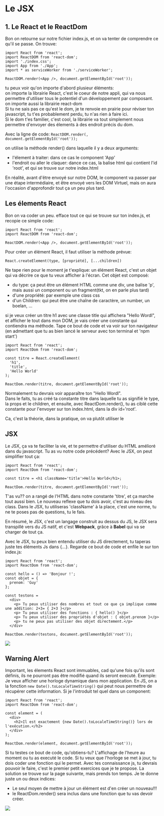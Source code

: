 <h1>Le JSX</h1>

<h2>1. Le React et le ReactDom</h2>

Bon on retourne sur notre fichier index.js, et on va tenter de comprendre ce qu'il se passe. On trouve:

```
import React from 'react';
import ReactDOM from 'react-dom';
import './index.css';
import App from './App';
import * as serviceWorker from './serviceWorker';

ReactDOM.render(<App />, document.getElementById('root'));
```
tu peux voir qu'on importe d'abord plusieur éléments:</br>
on importe la librairie React, c'est le coeur de notre appli, qui va nous permettre d'utiliser tous le potentiel d'un développement par composant.</br>
on importe aussi la librairie react-dom</br>
Si tu ne sais pas ce qu'est le dom, je te renvoie en prairie pour réviser ton javascript, tu t'es probablement perdu, tu n'as rien à faire ici.</br>
Si le dom t'es familier, c'est cool, la librairie va tout simplement nous permettre d'envoyer des élements à des endroit précis du dom. 

Avec la ligne de code:
<code>ReactDOM.render(<App />, document.getElementById('root'));</code>

on utilise la méthode render() dans laquelle il y a deux arguments:
<ul>
  <li>l'élement à traiter: dans ce cas le component 'App'</li>
  <li>l'endroit ou aller le claquer: dance ce cas, la balise html qui contient l'id 'root', et qui se trouve sur notre index.html</li>
  </ul>
<p>En réalité, avant d'être envoyé sur notre DOM, le component va passer par une étape intermédiaire, et être envoyé vers les DOM Virtuel, mais on aura l'occasion d'approfondir tout ça un peu plus tard.</p>
<h2>Les élements React</h2>
Bon on va coder un peu. efface tout ce qui se trouve sur ton index.js, et recopie ce simple code:

```
import React from 'react';
import ReactDOM from 'react-dom';

ReactDOM.render(<App />, document.getElementById('root'));
```

Pour créer un élément React, il faut utiliser la méthode prévue:

```React.createElement(type, [propriété], [...children])```

Ne tape rien pour le moment je t'explique:
un élément React, c'est un objet qui va décrire ce que tu veux afficher à l'écran. Cet objet est composé:
<ul>
  <li>du type: ça peut être un élément HTML comme une div, une balise 'p', mais aussi un component ou un fragment(tkt, on en parle plus tard)</li>
  <li>d'une propriété: par exemple une class css</li>
  <li>d'un Children: qui peut être une chaîne de caractère, un number, un boelan, ...</li>
  </ul>
  
  si je veux créer un titre h1 avec une classe title qui affichera "Hello Wordl", et afficher le tout dans mon DOM, je vais créer une constante qui contiendra ma méthode. Tape ce bout de code et va voir sur ton navigateur (en admettant que tu as bien lancé le serveur avec ton terminal et 'npm start')
  
```
import React from 'react';
import ReactDom from 'react-dom';

const titre = React.createElement(
  'h1',
  'title',
  'Hello World'
);

ReactDom.render(titre, document.getElementById('root'));
```
Normalement tu devrais voir apparaître ton "Hello Wordl".</br>
Dans le faits, tu as créé ta constante titre dans laquelle tu as signifié le type, la props et le children, et ensuite, avec ReactDom.render(), tu as ciblé cette constante pour l'envoyer sur ton index.html, dans la div id='root'.
  
Ca, c'est la théorie, dans la pratique, on va plutôt utiliser le

<h2>JSX</h2>

Le JSX, ça va te faciliter la vie, et te permettre d'utiliser du HTML amélioré dans du javascript.
Tu as vu notre code précédent? Avec le JSX, on peut simplifier tout ça:

```
import React from 'react';
import ReactDom from 'react-dom';

const titre = <h1 className='title'>Hello World</h1>;

ReactDom.render(titre, document.getElementById('root'));
```

T'as vu?? on a rangé de l'HTML dans notre constante 'titre', et ça marche tout aussi bien.
Le nouveau reflexe que tu dois avoir, c'est au niveau des class. Dans le JSX, tu utiliseras 'className' à la place, c'est une norme, tu ne te poses pas de questions, tu le fais.

En résumé, le JSX, c'est un langage construit au dessus du JS, le JSX sera transpillé vers du JS natif, et c'est <strong>Webpack</strong>, grâce à <strong>Babel</strong> qui va se charger de tout ça.

Avec le JSX, tu peux bien entendu utiliser du JS directement, tu taperas juste tes éléments Js dans {...}.
Regarde ce bout de code et enfile le sur ton index.js:

```
import React from 'react';
import ReactDom from 'react-dom';

const hello = () => 'Bonjour !';
const objet = {
  prenom: 'Guy'
};

const testons = 
  <div>
    <p> Tu peux utiliser des nombres et tout ce que ça implique comme une addition: 2+3= { 2+3 }</p>
    <p> Tu peux utiliser des fonctions : { hello() }</p>
    <p> Tu peux utiliser des propriétés d'objet : { objet.prenom }</p>
    <p> tu ne peux pas utiliser des objet directement.</p>
  </div>

ReactDom.render(testons, document.getElementById('root'));
```

<img src='https://media.tenor.com/images/b3918618c41c5f1a9d91bcfd94a65d06/tenor.gif' />

<h2>Warning Alert</h2>
Important, les élements React sont immuables, cad qu'une fois qu'ils sont définis, ils ne pourront pas être modifié quand ils seront executé.
Exemple: 
<citation>Je veux afficher une horloge dynamique dans mon application. En JS, on a la fonction <code>new Date().toLocaleTimeString()</code> qui peut nous permettre de récupérer cette information.
Si je l'introduit tel quel dans un component:</citation>

```
import React from 'react';
import ReactDom from 'react-dom';

const element = (
  <div>
    <h2>Il est exactement {new Date().toLocaleTimeString()} lors de l'exécution.</h2>
  </div>
);

ReactDom.render(element, document.getElementById('root'));
```

Si tu testes ce bout de code, qu'obtiens-tu?
L'affichage de l'heure au moment ou tu as executé le code.
Si tu veux que l'horloge se met à jour, tu dois coder une fonction qui le permet. Avec tes connaissance js, tu devrais pouvoir le faire, c'est le premier petit exercices que je te propose. La solution se trouve sur la page suivante, mais prends ton temps. Je te donne juste un ou deux indices:

<ul>
  <li>Le seul moyen de mettre à jour un élément est d'en créer un nouveau!!!</li>
  <li>le ReactDom.render() sera inclus dans une fonction que tu vas devoir créer.</li>
  </ul>
  
  <img src="https://media.giphy.com/media/vnrrYsdVGHY2I/giphy.gif" />
  

  
  

